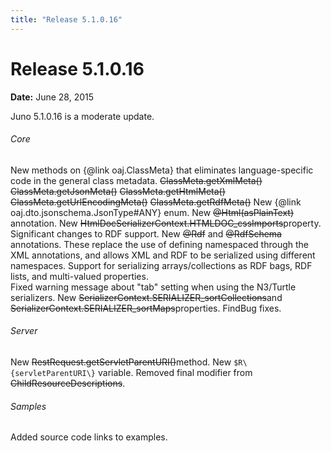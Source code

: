 ```yaml
---
title: "Release 5.1.0.16"
---
```


# Release 5.1.0.16

**Date:** June 28, 2015

Juno 5.1.0.16 is a moderate update.
###### Core
New methods on \{@link oaj.ClassMeta\} that eliminates language-specific code in 
the general class metadata.
~~ClassMeta.getXmlMeta()~~
~~ClassMeta.getJsonMeta()~~
~~ClassMeta.getHtmlMeta()~~
~~ClassMeta.getUrlEncodingMeta()~~
~~ClassMeta.getRdfMeta()~~
New \{@link oaj.dto.jsonschema.JsonType#ANY\} enum.
New ~~@Html(asPlainText)~~ annotation.
New ~~HtmlDocSerializerContext.HTMLDOC_cssImports~~property.
Significant changes to RDF support.
New ~~@Rdf~~ and ~~@RdfSchema~~
annotations.  These replace the use of defining namespaced through the XML annotations, and allows XML and RDF to be
serialized using different namespaces.
Support for serializing arrays/collections as RDF bags, RDF lists, and multi-valued properties.   
Fixed warning message about "tab" setting when using the N3/Turtle serializers.
New ~~SerializerContext.SERIALIZER_sortCollections~~and 
~~SerializerContext.SERIALIZER_sortMaps~~properties.
FindBug fixes.
###### Server
New ~~RestRequest.getServletParentURI()~~method.
New `$R\{servletParentURI\}` variable.
Removed final modifier from ~~ChildResourceDescriptions~~.
###### Samples
Added source code links to examples.